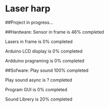 # Laser harp
##Project in progress...


##Hardware:
Sensor in frame is 46% completed

Lasers in frame is 0% completed

Arduino LCD display is 0% completed

Ardduino pragraming is 0% completed


##Sofware:
Play sound 100% completed

Play sound async is ? completed

Program GUI is 0% completed

Sound Librery is 20% completed


